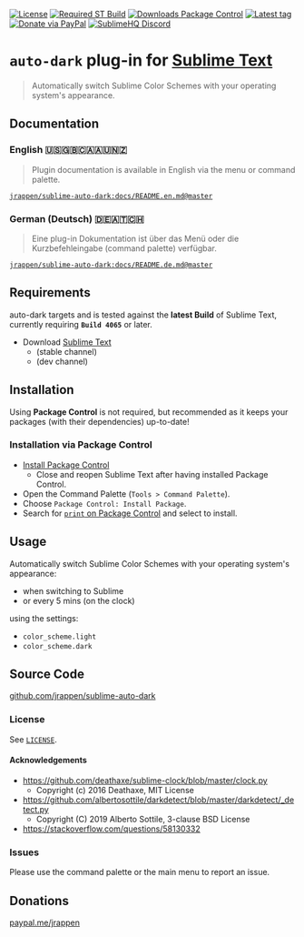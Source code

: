 [![License](https://img.shields.io/github/license/jrappen/sublime-auto-dark.svg?style=flat-square)](https://github.com/jrappen/sublime-auto-dark/blob/master/LICENSE)
[![Required ST Build](https://img.shields.io/badge/ST-Build%204065+-orange.svg?style=flat-square&logo=sublime-text)](https://www.sublimetext.com)
[![Downloads Package Control](https://img.shields.io/packagecontrol/dt/auto-dark.svg?style=flat-square)](https://packagecontrol.io/packages/auto-dark)
[![Latest tag](https://img.shields.io/github/tag/jrappen/sublime-auto-dark.svg?style=flat-square&logo=github)](https://github.com/jrappen/sublime-auto-dark/tags)
[![Donate via PayPal](https://img.shields.io/badge/paypal.me-jrappen-009cde.svg?style=flat-square&logo=paypal)](https://www.paypal.me/jrappen)
[![SublimeHQ Discord](https://img.shields.io/discord/280102180189634562?label=SublimeHQ%20Discord&logo=discord&style=flat-square)](https://discord.gg/D43Pecu)

# `auto-dark` plug-in for [Sublime Text](https://www.sublimetext.com)

> Automatically switch Sublime Color Schemes with your operating system's appearance.

## Documentation

### English 🇺🇸🇬🇧🇨🇦🇦🇺🇳🇿

> Plugin documentation is available in English via the menu or command palette.

[`jrappen/sublime-auto-dark:docs/README.en.md@master`](https://github.com/jrappen/sublime-auto-dark/blob/master/docs/README.en.md)

### German (Deutsch) 🇩🇪🇦🇹🇨🇭

> Eine plug-in Dokumentation ist über das Menü oder die Kurzbefehleingabe (command palette) verfügbar.

[`jrappen/sublime-auto-dark:docs/README.de.md@master`](https://github.com/jrappen/sublime-auto-dark/blob/master/docs/README.de.md)

## Requirements

auto-dark targets and is tested against the **latest Build** of Sublime Text, currently requiring **`Build 4065`** or later.

* Download [Sublime Text](https://www.sublimetext.com)
  * (stable channel)
  * (dev channel)

## Installation

Using **Package Control** is not required, but recommended as it keeps your packages (with their dependencies) up-to-date!

### Installation via Package Control

* [Install Package Control](https://packagecontrol.io/installation)
  * Close and reopen Sublime Text after having installed Package Control.
* Open the Command Palette (`Tools > Command Palette`).
* Choose `Package Control: Install Package`.
* Search for [`print` on Package Control](https://packagecontrol.io/packages/print) and select to install.

## Usage

Automatically switch Sublime Color Schemes with your operating system's appearance:

* when switching to Sublime
* or every 5 mins (on the clock)

using the settings:

* `color_scheme.light`
* `color_scheme.dark`

## Source Code

[github.com/jrappen/sublime-auto-dark](https://www.github.com/jrappen/sublime-auto-dark)

### License

See [`LICENSE`](https://github.com/jrappen/sublime-auto-dark/blob/master/LICENSE).

#### Acknowledgements

* <https://github.com/deathaxe/sublime-clock/blob/master/clock.py>
  * Copyright (c) 2016 Deathaxe, MIT License
* <https://github.com/albertosottile/darkdetect/blob/master/darkdetect/_detect.py>
  * Copyright (C) 2019 Alberto Sottile, 3-clause BSD License
* <https://stackoverflow.com/questions/58130332>

### Issues

Please use the command palette or the main menu to report an issue.

## Donations

[paypal.me/jrappen](https://www.paypal.me/jrappen)
